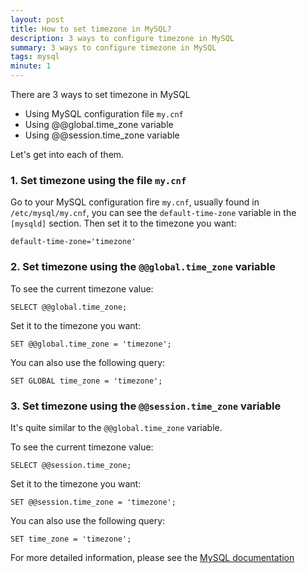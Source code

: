 ```yaml
---
layout: post
title: How to set timezone in MySQL?
description: 3 ways to configure timezone in MySQL
summary: 3 ways to configure timezone in MySQL
tags: mysql
minute: 1
---
```



There are 3 ways to set timezone in MySQL

* Using MySQL configuration file `my.cnf`
* Using @@global.time_zone variable
* Using @@session.time_zone variable

Let's get into each of them.

### 1. Set timezone using the file `my.cnf`

Go to your MySQL configuration fire `my.cnf`, usually found in `/etc/mysql/my.cnf`, you can see the `default-time-zone` variable in the `[mysqld]` section. Then set it to the timezone you want:

```
default-time-zone='timezone'
```

### 2. Set timezone using the `@@global.time_zone` variable

To see the current timezone value:

```
SELECT @@global.time_zone;
```

Set it to the timezone you want:

```
SET @@global.time_zone = 'timezone';
```

You can also use the following query:

```
SET GLOBAL time_zone = 'timezone';
```

### 3. Set timezone using the `@@session.time_zone` variable

It's quite similar to the `@@global.time_zone` variable.

To see the current timezone value:

```
SELECT @@session.time_zone;
```

Set it to the timezone you want:

```
SET @@session.time_zone = 'timezone';
```

You can also use the following query:

```
SET time_zone = 'timezone';
```

For more detailed information, please see the [MySQL documentation](https://dev.mysql.com/doc/refman/8.0/en/time-zone-support.html)
